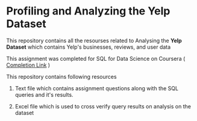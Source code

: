 # Profiling and Analyzing the Yelp Dataset

This repository contains all the resourses related to Analysing the **Yelp Dataset** which contains Yelp's businesses, reviews, and user data

This assignment was completed for SQL for Data Science on Coursera
(
    [Completion Link](https://www.coursera.org/account/accomplishments/verify/MZP8375VRURL)
)

This repository contains following resources

1. Text file which contains assignment questions along with the SQL queries and it's results.

2. Excel file which is used to cross verify query results on analysis on the dataset 

